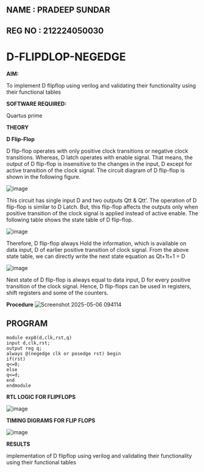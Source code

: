## NAME : PRADEEP SUNDAR
## REG NO : 212224050030
# D-FLIPDLOP-NEGEDGE

**AIM:**

To implement  D flipflop using verilog and validating their functionality using their functional tables
 
**SOFTWARE REQUIRED:**

Quartus prime

**THEORY**

**D Flip-Flop**

D flip-flop operates with only positive clock transitions or negative clock transitions. Whereas, D latch operates with enable signal. That means, the output of D flip-flop is insensitive to the changes in the input, D except for active transition of the clock signal. The circuit diagram of D flip-flop is shown in the following figure.

![image](https://github.com/naavaneetha/D-FLIPDLOP-NEGEDGE/assets/154305477/48c81fe8-bc3f-40e7-95e2-519fc155ad51)

This circuit has single input D and two outputs Qtt & Qtt’. The operation of D flip-flop is similar to D Latch. But, this flip-flop affects the outputs only when positive transition of the clock signal is applied instead of active enable. The following table shows the state table of D flip-flop.

![image](https://github.com/naavaneetha/D-FLIPDLOP-NEGEDGE/assets/154305477/e5f3fda7-68ec-4a3a-a0a4-cf6f9cc4ab55)

Therefore, D flip-flop always Hold the information, which is available on data input, D of earlier positive transition of clock signal. From the above state table, we can directly write the next state equation as Qt+1t+1 = D

![image](https://github.com/naavaneetha/D-FLIPDLOP-NEGEDGE/assets/154305477/8592c0d8-2917-4142-91b9-d6c30dd891d2)

Next state of D flip-flop is always equal to data input, D for every positive transition of the clock signal. Hence, D flip-flops can be used in registers, shift registers and some of the counters.

**Procedure**
![Screenshot 2025-05-06 094114](https://github.com/user-attachments/assets/9a4fc02a-e3ba-4077-9c25-2ea2ab557ebc)


## **PROGRAM**

```
module exp8(d,clk,rst,q)
input d,clk,rst;
output reg q;
always @(negedge clk or posedge rst) begin
if(rst)
q<=0;
else
q<=d;
end
endmodule

```

**RTL LOGIC FOR FLIPFLOPS**

![image](https://github.com/user-attachments/assets/b646fba4-db56-4df2-bcf4-39c9bf99b2fe)


**TIMING DIGRAMS FOR FLIP FLOPS**

![image](https://github.com/user-attachments/assets/e5176aec-4808-4bad-8535-43587f9ab3c3)


**RESULTS**

implementation of D flipflop using verilog and validating their functionality using their functional tables
